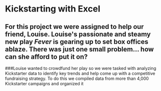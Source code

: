 # Kickstarting with Excel
## For this project we were assigned to help our friend, Louise. Louise's passionate and steamy new play *Fever* is gearing up to set box offices ablaze. There was just one small problem... how can she afford to put it on? 
###Louise wanted to crowdfund her play so we were tasked with analyzing Kickstarter data to identify key trends and help come up with a competitive fundraising strategy. To do this we compiled data from more than 4,000 Kickstarter campaigns and organized it 
##
